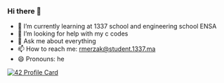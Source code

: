 ### Hi there 👋

- 🌱 I’m currently learning at 1337 school and engineering school ENSA
- 🤔 I’m looking for help with my c codes
- 💬 Ask me about everything
- 📫 How to reach me: rmerzak@student.1337.ma
- 😄 Pronouns: he


[![42 Profile Card](https://1337-readme.vercel.app/api/profile?cursus=42cursus&dark=true&login=rmerzak)](https://github.com/mohouyizme/1337-readme)
